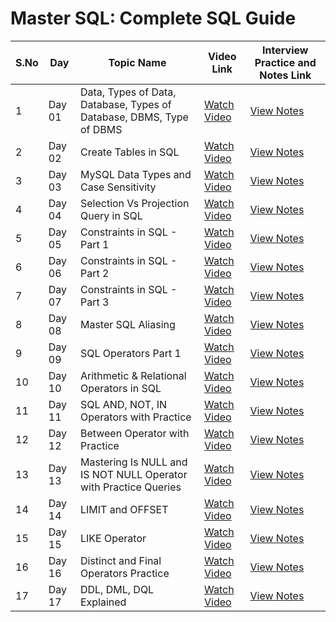 # Master SQL: Complete SQL Guide

| S.No | Day     | Topic Name                                        | Video Link                                                                 | Interview Practice and Notes Link                                                                 |
|------|---------|---------------------------------------------------|----------------------------------------------------------------------------|------------------------------------------------------------------------------|
| 1    | Day 01  | Data, Types of Data, Database, Types of Database, DBMS, Type of DBMS | [Watch Video](https://youtu.be/D9UvdFzixGA?si=hQb_j2INavsS5NSA)            | [View Notes](https://docs.google.com/document/d/1n09IrUBc6ATmU7ohJLxGV5VdBUFdMaPsbLvHHPUs0cY/edit?tab=t.0) |
| 2    | Day 02  | Create Tables in SQL                              | [Watch Video](https://youtu.be/YKMh7HYcnzg?si=FuPSmke3kukiRrZd)            | [View Notes](https://docs.google.com/document/d/1gYoIJh3UF9TVPthCgHxYzqrE_ZLnQqBmCdAvIa_3KsM/edit?tab=t.0) |
| 3    | Day 03  | MySQL Data Types and Case Sensitivity             | [Watch Video](https://youtu.be/UPAL9D2f4UM?si=xVaAun-n_mN87iqr)            | [View Notes](https://docs.google.com/document/d/1SW8cS9JUfkdX0R6HTGue22uyTeoDwP5gTkt-MBQCt4U/edit?tab=t.0) |
| 4    | Day 04  | Selection Vs Projection Query in SQL              | [Watch Video](https://youtu.be/_JbCbzR7KtE?si=rqqDbIOkdQnsAgSt)            | [View Notes](https://docs.google.com/document/d/111yv7PTGPTiBVOEmEXEhi1Z2stVezABJB3Kg7NP2A5s/edit?tab=t.0#heading=h.edhgrk7l19g2) |
| 5    | Day 05  | Constraints in SQL - Part 1                       | [Watch Video](https://youtu.be/1D38t0sNr1o?si=fURNlmoAikubcbBU)            | [View Notes](https://docs.google.com/document/d/1KBtpQYLmcnuyeQC5hrRJj_VHwgPgBggdF_ceSeI6WqA/edit?tab=t.0) |
| 6    | Day 06  | Constraints in SQL - Part 2                       | [Watch Video](https://youtu.be/FoEr_jQtPXo?si=H3yTrBeUZlgMV6R6)            | [View Notes](https://docs.google.com/document/d/1-DtCSq46Ez03aVPVP90nL3Uye1d_A0uZ7dvFmiz8or8/edit?tab=t.0#heading=h.ba5vfurolq0c) |
| 7    | Day 07  | Constraints in SQL - Part 3                       | [Watch Video](https://youtu.be/FdNMe8-gYn0?si=AmHgOYdMh6gNQgco)            | [View Notes](https://docs.google.com/document/d/1PzS9tWTUMolZPrxZrOIyMDp5tOLVImaKtSH9CAxM6Lw/edit?tab=t.0#heading=h.d8scy4v1cb8x) |
| 8    | Day 08  | Master SQL Aliasing                               | [Watch Video](https://youtu.be/_3MBMi0dZNw?si=kuI3D5Q578nRIp-R)            | [View Notes](https://docs.google.com/document/d/19y_9nvN-Q7bvAXCYZ6VLb8AT5qARp1mcOzLHjbkOCHE/edit?usp=sharing) |
| 9    | Day 09  | SQL Operators Part 1                              | [Watch Video](https://youtu.be/Ae00jcEpZfw?si=ZMNydNAerYaSv6Ub)            | [View Notes](https://docs.google.com/document/d/1cynPJK2MFEJBpEGqojkEfz0PvKqqBNtnDsw17Io9a2o/edit?tab=t.0) |
| 10   | Day 10  | Arithmetic & Relational Operators in SQL          | [Watch Video](https://youtu.be/dDgCh6wpl_c?si=vwQFAOk5irEZUCiB)            | [View Notes](https://docs.google.com/document/d/1cynPJK2MFEJBpEGqojkEfz0PvKqqBNtnDsw17Io9a2o/edit?tab=t.0) |
| 11   | Day 11  | SQL AND, NOT, IN Operators with Practice          | [Watch Video](https://youtu.be/ot_V4qKBtr0?si=Vc_ojoeA_Jm4EiUH)            | [View Notes](https://docs.google.com/document/d/17OeF0YkwA9i8VDwCYQZd0_WUpHR2ZtPZzddfnClGqg4/edit?tab=t.0) |
| 12   | Day 12  | Between Operator with Practice                    | [Watch Video](https://youtu.be/DbYxJO_KEB4?si=1uRgzmJMCpHMKHgI)            | [View Notes](https://docs.google.com/document/d/1EpmWwwWgq4FMS_NMgFTRbDRgXwxj6IDqBU1ZxUfxABE/edit?usp=sharing) |
| 13   | Day 13  | Mastering Is NULL and IS NOT NULL Operator with Practice Queries                       | [Watch Video](https://youtu.be/a6EnD2wDumM?si=hqYc2h5g18j0vpNs)            | [View Notes](https://docs.google.com/document/d/1EiY6va9hQkrtTPMC3wD09-5mVOK72jKMIbNopvyXyyg/edit?usp=sharing) |
| 14   | Day 14  | LIMIT and OFFSET         | [Watch Video](https://youtu.be/odTylQmkTWs?si=kY9rOWCmvVPte1kX)            | [View Notes](https://docs.google.com/document/d/11a_A3Zx_Zfmtluv-X1irsmKDzEyKPiUemaIY9nyd2pM/edit?usp=sharing) |
| 15   | Day 15  | LIKE Operator              | [Watch Video](https://youtu.be/vWuKB0g2jy8?si=lzkpw05AYOoQp_Vp)            | [View Notes](https://docs.google.com/document/d/1sNDFNXTfvOVZFj661HO0NBM0PLDA_Lr5Zf2SNo84U5c/edit?usp=sharing) |
| 16   | Day 16  | Distinct and Final Operators Practice                      | [Watch Video](https://youtu.be/UE6Bjq19YLw?si=M4ysFz3XIHmWB5hR)            | [View Notes](https://docs.google.com/document/d/1WOvHZU3MHUCtR8V_x_8HoScKLfyNnnMhd-VRAffzwPk/edit?usp=sharing) |
| 17   | Day 17  | DDL, DML, DQL Explained    | [Watch Video](https://youtu.be/fuTjtmlRJ5A?si=tXuXDEvUk_UhvgVe)            | [View Notes](https://docs.google.com/document/d/1TX8iwBzXrtQz2xot8d0A_FcyCs2lpHnmfjb43BSpOz4/edit?usp=sharing) |
